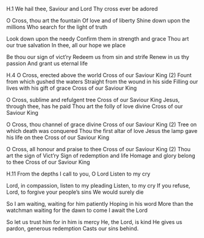 H.1	
We hail thee, Saviour and Lord
Thy cross ever be adored

O Cross, thou art the fountain
Of love and of liberty
Shine down upon the millions
Who search for the light of truth

Look down upon the needy
Confirm them in strength and grace
Thou art our true salvation
In thee, all our hope we place

Be thou our sign of vict’ry
Redeem us from sin and strife
Renew  in us thy passion
And grant us eternal life

H.4
O Cross, erected above the world
Cross of our Saviour King (2)
Fount from which gushed the waters
Straight from the wound in his side
Filling our lives with his gift of grace
Cross of our Saviour King 

O Cross, sublime and refulgent tree
Cross of our Saviour King
Jesus, through thee, has he paid
Thou art the folly of love divine
Cross of our Saviour King

O Cross, thou channel of grace divine
Cross of our Saviour King (2)
Tree on which death was conquered
Thou the first altar of love
Jesus the lamp gave his life on thee
Cross of our Saviour King

O Cross, all honour and praise to thee
Cross of our Saviour King (2)
Thou art the sign of Vict’ry
Sign of redemption and life
Homage and glory belong to thee
Cross of our Saviour King

H.11
From the depths I call to you, O Lord
Listen to my cry

Lord, in compassion, listen to my pleading
Listen, to my cry
If you refuse, Lord, to forgive your people’s sins
We would surely die

So I am waiting, waiting for him patiently
Hoping in his word
More than the watchman waiting for the dawn to come
I await the Lord

So let us trust him for in him is mercy
He, the Lord, is kind
He gives us pardon, generous redemption
Casts our sins behind.